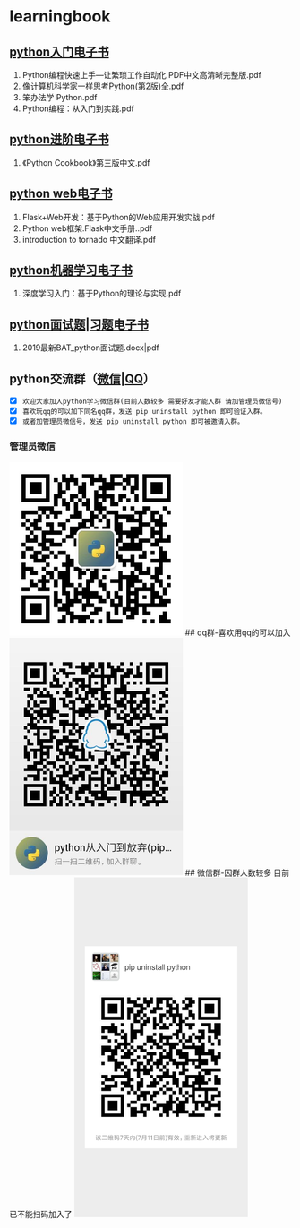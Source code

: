 # learningbook
## [python入门电子书](python)
1. Python编程快速上手—让繁琐工作自动化 PDF中文高清晰完整版.pdf
2. 像计算机科学家一样思考Python(第2版)全.pdf
3. 笨办法学 Python.pdf
4. Python编程：从入门到实践.pdf
## [python进阶电子书](python)
1. 《Python Cookbook》第三版中文.pdf
## [python web电子书](python)
1. Flask+Web开发：基于Python的Web应用开发实战.pdf
2. Python web框架.Flask中文手册..pdf
3. introduction to tornado 中文翻译.pdf
## [python机器学习电子书](python)
1. 深度学习入门：基于Python的理论与实现.pdf
## [python面试题|习题电子书](python)
1. 2019最新BAT_python面试题.docx|pdf
## python交流群（[微信](admin.jpg)|[QQ](qrcode_1562374550173.jpg)）
- [x] ```欢迎大家加入python学习微信群(目前人数较多 需要好友才能入群 请加管理员微信号)```
- [x] ```喜欢玩qq的可以加下同名qq群，发送 pip uninstall python 即可验证入群。```
- [x] ```或者加管理员微信号，发送 pip uninstall python 即可被邀请入群。```
### 管理员微信
<img width = "310" src="/admin.jpg" alt="管理员微信号"/>
## qq群-喜欢用qq的可以加入
<img width = "310" src="/qrcode_1562374550173.jpg" alt="python从入门到放弃 qq qun"/>
## 微信群-因群人数较多 目前已不能扫码加入了
<img width = "310" src="/weixinqun.png" alt="python从入门到放弃 weinxin"/>
